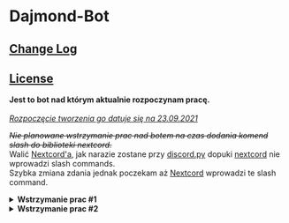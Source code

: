 # Dajmond-Bot
<h2><a href="ChangeLog.md">Change Log</a> </h2>
<h2><a href="LICENSE.md">License</a></h2>

<b>Jest to bot nad którym aktualnie rozpoczynam pracę.</b><br><br>
<u><i>Rozpoczęcie tworzenia go datuje się na 23.09.2021</i></u><br>

<i><s>Nie planowane wstrzymanie prac nad botem na czas dodania komend slash do biblioteki nextcord.</s></i> <br>
Walić [Nextcord'a](https://github.com/nextcord/nextcord), jak narazie zostane przy [discord.py](https://github.com/Rapptz/discord.py) dopuki [nextcord](https://github.com/nextcord/nextcord) nie wprowadzi slash commands.<br>
Szybka zmiana zdania jednak poczekam aż [Nextcord](https://github.com/nextcord/nextcord) wprowadzi te slash command.

<details> <summary><b>Wstrzymanie prac #1</b> </summary>
<i>Rozpoczęcie 25.09.2021 <br>
Zakończenie 30.09.2021</i></details>
<details> <summary><b>Wstrzymanie prac #2</b> </summary>
<i>Rozpoczęcie 25.10.2021 <br>
Zakończenie ???</i></details>
